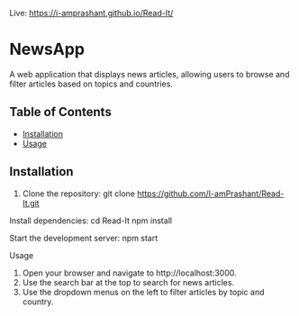 Live: https://i-amprashant.github.io/Read-It/

# NewsApp

A web application that displays news articles, allowing users to browse and filter articles based on topics and countries.

## Table of Contents

- [Installation](#installation)
- [Usage](#usage)


## Installation

1. Clone the repository:
git clone https://github.com/I-amPrashant/Read-It.git

Install dependencies:
cd Read-It
npm install

Start the development server:
npm start

Usage
1. Open your browser and navigate to http://localhost:3000.
2. Use the search bar at the top to search for news articles.
3. Use the dropdown menus on the left to filter articles by topic and country.
